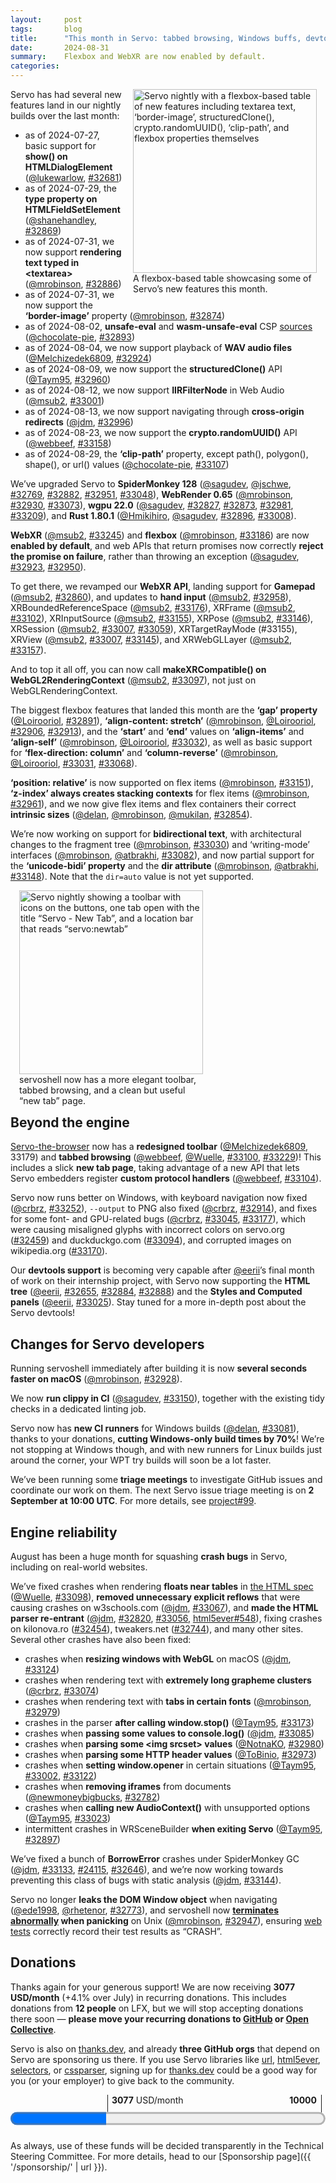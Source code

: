 ```yaml
---
layout:     post
tags:       blog
title:      "This month in Servo: tabbed browsing, Windows buffs, devtools, and more!"
date:       2024-08-31
summary:    Flexbox and WebXR are now enabled by default.
categories:
---
```


<figure class="_figr"><a href="{{ '/img/blog/features-august-2024.png' | url }}"><img src="{{ '/img/blog/features-august-2024.png' | url }}"
    alt="Servo nightly with a flexbox-based table of new features including textarea text, ‘border-image’, structuredClone(), crypto.randomUUID(), ‘clip-path’, and flexbox properties themselves"></a>
<figcaption>A flexbox-based table showcasing some of Servo’s new features this month.</figcaption></figure>

Servo has had several new features land in our nightly builds over the last month:

- as of 2024-07-27, basic support for **show() on HTMLDialogElement** ([@lukewarlow](https://github.com/lukewarlow), [#32681](https://github.com/servo/servo/pull/32681))
- as of 2024-07-29, the **type property on HTMLFieldSetElement** ([@shanehandley](https://github.com/shanehandley), [#32869](https://github.com/servo/servo/pull/32869))
- as of 2024-07-31, we now support **rendering text typed in &lt;textarea>** ([@mrobinson](https://github.com/mrobinson), [#32886](https://github.com/servo/servo/pull/32886))
- as of 2024-07-31, we now support the **‘border-image’** property ([@mrobinson](https://github.com/mrobinson), [#32874](https://github.com/servo/servo/pull/32874))
- as of 2024-08-02, **unsafe-eval** and **wasm-unsafe-eval** CSP [sources](https://developer.mozilla.org/en-US/docs/Web/HTTP/Headers/Content-Security-Policy/Sources) ([@chocolate-pie](https://github.com/chocolate-pie), [#32893](https://github.com/servo/servo/pull/32893))
- as of 2024-08-04, we now support playback of **WAV audio files** ([@Melchizedek6809](https://github.com/Melchizedek6809), [#32924](https://github.com/servo/servo/pull/32924))
- as of 2024-08-09, we now support the **structuredClone()** API ([@Taym95](https://github.com/Taym95), [#32960](https://github.com/servo/servo/pull/32960))
- as of 2024-08-12, we now support **IIRFilterNode** in Web Audio ([@msub2](https://github.com/msub2), [#33001](https://github.com/servo/servo/pull/33001))
- as of 2024-08-13, we now support navigating through **cross-origin redirects** ([@jdm](https://github.com/jdm), [#32996](https://github.com/servo/servo/pull/32996))
- as of 2024-08-23, we now support the **crypto.randomUUID()** API ([@webbeef](https://github.com/webbeef), [#33158](https://github.com/servo/servo/pull/33158))
- as of 2024-08-29, the **‘clip-path’** property, except path(), polygon(), shape(), or url() values ([@chocolate-pie](https://github.com/chocolate-pie), [#33107](https://github.com/servo/servo/pull/33107))

We’ve upgraded Servo to **SpiderMonkey 128** ([@sagudev](https://github.com/sagudev), [@jschwe](https://github.com/jschwe), [#32769](https://github.com/servo/servo/pull/32769), [#32882](https://github.com/servo/servo/pull/32882), [#32951](https://github.com/servo/servo/pull/32951), [#33048](https://github.com/servo/servo/pull/33048)), **WebRender 0.65** ([@mrobinson](https://github.com/mrobinson), [#32930](https://github.com/servo/servo/pull/32930), [#33073](https://github.com/servo/servo/pull/33073)), **wgpu 22.0** ([@sagudev](https://github.com/sagudev), [#32827](https://github.com/servo/servo/pull/32827), [#32873](https://github.com/servo/servo/pull/32873), [#32981](https://github.com/servo/servo/pull/32981), [#33209](https://github.com/servo/servo/pull/33209)), and **Rust 1.80.1** ([@Hmikihiro](https://github.com/Hmikihiro), [@sagudev](https://github.com/sagudev), [#32896](https://github.com/servo/servo/pull/32896), [#33008](https://github.com/servo/servo/pull/33008)).

**WebXR** ([@msub2](https://github.com/msub2), [#33245](https://github.com/servo/servo/pull/33245)) and **flexbox** ([@mrobinson](https://github.com/mrobinson), [#33186](https://github.com/servo/servo/pull/33186)) are now **enabled by default**, and web APIs that return promises now correctly **reject the promise on failure**, rather than throwing an exception ([@sagudev](https://github.com/sagudev), [#32923](https://github.com/servo/servo/pull/32923), [#32950](https://github.com/servo/servo/pull/32950)).

To get there, we revamped our **WebXR API**, landing support for **Gamepad** ([@msub2](https://github.com/msub2), [#32860](https://github.com/servo/servo/pull/32860)), and updates to **hand input** ([@msub2](https://github.com/msub2), [#32958](https://github.com/servo/servo/pull/32958)), XRBoundedReferenceSpace ([@msub2](https://github.com/msub2), [#33176](https://github.com/servo/servo/pull/33176)), XRFrame ([@msub2](https://github.com/msub2), [#33102](https://github.com/servo/servo/pull/33102)), XRInputSource ([@msub2](https://github.com/msub2), [#33155](https://github.com/servo/servo/pull/33155)), XRPose ([@msub2](https://github.com/msub2), [#33146](https://github.com/servo/servo/pull/33146)), XRSession ([@msub2](https://github.com/msub2), [#33007](https://github.com/servo/servo/pull/33007), [#33059](https://github.com/servo/servo/pull/33059)), XRTargetRayMode (#33155), XRView ([@msub2](https://github.com/msub2), [#33007](https://github.com/servo/servo/pull/33007), [#33145](https://github.com/servo/servo/pull/33145)), and XRWebGLLayer ([@msub2](https://github.com/msub2), [#33157](https://github.com/servo/servo/pull/33157)).

And to top it all off, you can now call **makeXRCompatible() on WebGL2RenderingContext** ([@msub2](https://github.com/msub2), [#33097](https://github.com/servo/servo/pull/33097)), not just on WebGLRenderingContext.

The biggest flexbox features that landed this month are the **‘gap’ property** ([@Loirooriol](https://github.com/Loirooriol), [#32891](https://github.com/servo/servo/pull/32891)), **‘align-content: stretch’** ([@mrobinson](https://github.com/mrobinson), [@Loirooriol](https://github.com/Loirooriol), [#32906](https://github.com/servo/servo/pull/32906), [#32913](https://github.com/servo/servo/pull/32913)), and the **‘start’** and **‘end’** values on **‘align-items’** and **‘align-self’** ([@mrobinson](https://github.com/mrobinson), [@Loirooriol](https://github.com/Loirooriol), [#33032](https://github.com/servo/servo/pull/33032)), as well as basic support for **‘flex-direction: column’** and **‘column-reverse’** ([@mrobinson](https://github.com/mrobinson), [@Loirooriol](https://github.com/Loirooriol), [#33031](https://github.com/servo/servo/pull/33031), [#33068](https://github.com/servo/servo/pull/33068)).

**‘position: relative’** is now supported on flex items ([@mrobinson](https://github.com/mrobinson), [#33151](https://github.com/servo/servo/pull/33151)), **‘z-index’ always creates stacking contexts** for flex items ([@mrobinson](https://github.com/mrobinson), [#32961](https://github.com/servo/servo/pull/32961)), and we now give flex items and flex containers their correct **intrinsic sizes** ([@delan](https://github.com/delan), [@mrobinson](https://github.com/mrobinson), [@mukilan](https://github.com/mukilan), [#32854](https://github.com/servo/servo/pull/32854)).

We’re now working on support for **bidirectional text**, with architectural changes to the fragment tree ([@mrobinson](https://github.com/mrobinson), [#33030](https://github.com/servo/servo/pull/33030)) and ‘writing-mode’ interfaces ([@mrobinson](https://github.com/mrobinson), [@atbrakhi](https://github.com/atbrakhi), [#33082](https://github.com/servo/servo/pull/33082)), and now partial support for the **‘unicode-bidi’ property** and the **dir attribute** ([@mrobinson](https://github.com/mrobinson), [@atbrakhi](https://github.com/atbrakhi), [#33148](https://github.com/servo/servo/pull/33148)).
Note that the `dir=auto` value is not yet supported.

<figure class="_figl"><a href="{{ '/img/blog/servoshell-august-2024.png' | url }}"><img src="{{ '/img/blog/servoshell-august-2024.png' | url }}"
    alt="Servo nightly showing a toolbar with icons on the buttons, one tab open with the title “Servo - New Tab”, and a location bar that reads “servo:newtab”"></a>
<figcaption>servoshell now has a more elegant toolbar, tabbed browsing, and a clean but useful “new tab” page.</figcaption></figure>

## <span class=_floatmin></span>Beyond the engine

[Servo-the-browser](https://book.servo.org/running-servoshell.html) now has a **redesigned toolbar** ([@Melchizedek6809](https://github.com/Melchizedek6809), 33179) and **tabbed browsing** ([@webbeef](https://github.com/webbeef), [@Wuelle](https://github.com/Wuelle), [#33100](https://github.com/servo/servo/pull/33100), [#33229](https://github.com/servo/servo/pull/33229))!
This includes a slick **new tab page**, taking advantage of a new API that lets Servo embedders register **custom protocol handlers** ([@webbeef](https://github.com/webbeef), [#33104](https://github.com/servo/servo/pull/33104)).

Servo now runs better on Windows, with keyboard navigation now fixed ([@crbrz](https://github.com/crbrz), [#33252](https://github.com/servo/servo/pull/33252)), `--output` to PNG also fixed ([@crbrz](https://github.com/crbrz), [#32914](https://github.com/servo/servo/pull/32914)), and fixes for some font- and GPU-related bugs ([@crbrz](https://github.com/crbrz), [#33045](https://github.com/servo/servo/pull/33045), [#33177](https://github.com/servo/servo/pull/33177)), which were causing misaligned glyphs with incorrect colors on servo<!-- no link -->.org ([#32459](https://github.com/servo/servo/issues/32459)) and duckduckgo<!-- no link -->.com ([#33094](https://github.com/servo/servo/issues/33094)), and corrupted images on wikipedia<!-- no link -->.org ([#33170](https://github.com/servo/servo/issues/33170)).

Our **devtools support** is becoming very capable after [@eerii](https://github.com/eerii)’s final month of work on their internship project, with Servo now supporting the **HTML tree** ([@eerii](https://github.com/eerii), [#32655](https://github.com/servo/servo/pull/32655), [#32884](https://github.com/servo/servo/pull/32884), [#32888](https://github.com/servo/servo/pull/32888)) and the **Styles and Computed panels** ([@eerii](https://github.com/eerii), [#33025](https://github.com/servo/servo/pull/33025)).
Stay tuned for a more in-depth post about the Servo devtools!

## Changes for Servo developers

Running servoshell immediately after building it is now **several seconds faster on macOS** ([@mrobinson](https://github.com/mrobinson), [#32928](https://github.com/servo/servo/pull/32928)).

We now **run clippy in CI** ([@sagudev](https://github.com/sagudev), [#33150](https://github.com/servo/servo/pull/33150)), together with the existing tidy checks in a dedicated linting job.

Servo now has **new CI runners** for Windows builds ([@delan](https://github.com/delan), [#33081](https://github.com/servo/servo/pull/33081)), thanks to your donations, **cutting Windows-only build times by 70%**!
We’re not stopping at Windows though, and with new runners for Linux builds just around the corner, your WPT try builds will soon be a lot faster.

We’ve been running some **triage meetings** to investigate GitHub issues and coordinate our work on them.
The next Servo issue triage meeting is on **2 September at 10:00 UTC**.
For more details, see [project#99](https://github.com/servo/project/issues/99).

## Engine reliability

August has been a huge month for squashing **crash bugs** in Servo, including on real-world websites.

We’ve fixed crashes when rendering **floats near tables** in [the HTML spec](https://html.spec.whatwg.org) ([@Wuelle](https://github.com/Wuelle), [#33098](https://github.com/servo/servo/pull/33098)), **removed unnecessary explicit reflows** that were causing crashes on w3schools<!-- no link -->.com ([@jdm](https://github.com/jdm), [#33067](https://github.com/servo/servo/pull/33067)), and **made the HTML parser re-entrant** ([@jdm](https://github.com/jdm), [#32820](https://github.com/servo/servo/pull/32820), [#33056](https://github.com/servo/servo/pull/33056), [html5ever#548](https://github.com/servo/html5ever/pull/548)), fixing crashes on kilonova<!-- no link -->.ro ([#32454](https://github.com/servo/servo/issues/32454)), tweakers<!-- no link -->.net ([#32744](https://github.com/servo/servo/issues/32744)), and many other sites.
Several other crashes have also been fixed:

- crashes when **resizing windows with WebGL** on macOS ([@jdm](https://github.com/jdm), [#33124](https://github.com/servo/servo/pull/33124))
- crashes when rendering text with **extremely long grapheme clusters** ([@crbrz](https://github.com/crbrz), [#33074](https://github.com/servo/servo/pull/33074))
- crashes when rendering text with **tabs in certain fonts** ([@mrobinson](https://github.com/mrobinson), [#32979](https://github.com/servo/servo/pull/32979))
- crashes in the parser **after calling window.stop()** ([@Taym95](https://github.com/Taym95), [#33173](https://github.com/servo/servo/pull/33173))
- crashes when **passing some values to console.log()** ([@jdm](https://github.com/jdm), [#33085](https://github.com/servo/servo/pull/33085))
- crashes when **parsing some &lt;img srcset> values** ([@NotnaKO](https://github.com/NotnaKO), [#32980](https://github.com/servo/servo/pull/32980))
- crashes when **parsing some HTTP header values** ([@ToBinio](https://github.com/ToBinio), [#32973](https://github.com/servo/servo/pull/32973))
- crashes when **setting window.opener** in certain situations ([@Taym95](https://github.com/Taym95), [#33002](https://github.com/servo/servo/pull/33002), [#33122](https://github.com/servo/servo/pull/33122))
- crashes when **removing iframes** from documents ([@newmoneybigbucks](https://github.com/newmoneybigbucks), [#32782](https://github.com/servo/servo/pull/32782))
- crashes when **calling new AudioContext()** with unsupported options ([@Taym95](https://github.com/Taym95), [#33023](https://github.com/servo/servo/pull/33023))
- intermittent crashes in WRSceneBuilder **when exiting Servo** ([@Taym95](https://github.com/Taym95), [#32897](https://github.com/servo/servo/pull/32897))

We’ve fixed a bunch of **BorrowError** crashes under SpiderMonkey GC ([@jdm](https://github.com/jdm), [#33133](https://github.com/servo/servo/pull/33133), [#24115](https://github.com/servo/servo/issues/24115), [#32646](https://github.com/servo/servo/issues/32646)), and we’re now working towards preventing this class of bugs with static analysis ([@jdm](https://github.com/jdm), [#33144](https://github.com/servo/servo/pull/33144)).

Servo no longer **leaks the DOM Window object** when navigating ([@ede1998](https://github.com/ede1998), [@rhetenor](https://github.com/rhetenor), [#32773](https://github.com/servo/servo/pull/32773)), and servoshell now **[terminates abnormally](https://pubs.opengroup.org/onlinepubs/9799919799/functions/V2_chap02.html#tag_16_04_03_01) when panicking** on Unix ([@mrobinson](https://github.com/mrobinson), [#32947](https://github.com/servo/servo/pull/32947)), ensuring [web tests](https://book.servo.org/hacking/testing.html) correctly record their test results as “CRASH”.

## Donations

Thanks again for your generous support!
We are now receiving **3077 USD/month** (+4.1% over July) in recurring donations.
This includes donations from **12 people** on LFX, but we will stop accepting donations there soon — **please move your recurring donations to [GitHub](https://github.com/sponsors/servo) or [Open Collective](https://opencollective.com/servo)**.

Servo is also on [thanks.dev](https://thanks.dev), and already **three GitHub orgs** that depend on Servo are sponsoring us there.
If you use Servo libraries like [url](https://crates.io/crates/url/reverse_dependencies), [html5ever](https://crates.io/crates/html5ever/reverse_dependencies), [selectors](https://crates.io/crates/selectors/reverse_dependencies), or [cssparser](https://crates.io/crates/cssparser/reverse_dependencies), signing up for [thanks.dev](https://thanks.dev) could be a good way for you (or your employer) to give back to the community.

<figure class="_fig" style="width: 100%; margin: 1em 0;"><div class="_flex" style="height: calc(1lh + 3em); flex-flow: column nowrap; text-align: left;">
    <div style="position: relative; text-align: right;">
        <div style="position: absolute; margin-left: calc(100% * 3077 / 10000); padding-left: 0.5em;"><strong>3077</strong> USD/month</div>
        <div style="position: absolute; margin-left: calc(100% * 3077 / 10000); height: calc(1lh + 1.5em); border-left: 1px solid;"></div>
        <div style="position: absolute; margin-left: calc(100% - 0.5em); height: calc(1lh + 1.5em); border-left: 1px solid;"></div>
        <div style="padding-right: 1em;"><strong>10000</strong><!-- USD/month --></div>
    </div>
    <progress value="3077" max="10000" style="transform: scale(3); transform-origin: top left; width: calc(100% / 3);"></progress>
</div></figure>

As always, use of these funds will be decided transparently in the Technical Steering Committee.
For more details, head to our [Sponsorship page]({{ '/sponsorship/' | url }}).

<style>
    /* guaranteed minimum width for first paragraph after a float */
    ._floatmin {
        display: block;
        width: 13em;
        overflow: hidden;
    }
    ._none {
        display: none;
    }
    ._fig:not(#specificity) {
        width: 33em;
        max-width: 100%;
        margin: 1em auto;
    }
    ._fig > ._flex {
        display: flex;
    }
    ._fig table {
        text-align: initial;
    }
    ._fig figcaption._notes {
        text-align: left;
        width: max-content;
        max-width: 100%;
    }
    ._figl:not(#specificity),
    ._figr:not(#specificity) {
        margin: 0 1em 1em;
    }
    ._figl {
        float: left;
        max-width: 100%;
    }
    ._figr {
        float: right;
        max-width: 100%;
    }
    ._figl > figcaption,
    ._figr > figcaption,
    ._figl > iframe,
    ._figr > iframe,
    ._figl > video,
    ._figr > video,
    ._figl > a > img,
    ._figr > a > img {
        width: 21em;
        max-width: 100%;
    }
    ._runin {
        margin-bottom: 1em;
    }
    ._runin > p,
    ._runin > h2 {
        display: inline;
    }
    ._correction {
        max-width: 33em;
        margin: 1em auto;
        border-bottom: 1px solid;
        padding-bottom: 1em;
    }
    ._note {
        margin: 1em 1em;
        border-left: 1px solid;
        padding-left: 1em;
        opacity: 0.75;
    }
</style>
